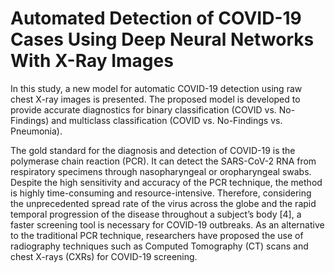 # Automated Detection of COVID-19 Cases Using Deep Neural Networks With X-Ray Images
In this study, a new model for automatic COVID-19 detection using raw chest X-ray images is presented. The proposed model is developed to provide accurate diagnostics for binary classification (COVID vs. No-Findings) and multiclass classification (COVID vs. No-Findings vs. Pneumonia).

The gold standard for the diagnosis and detection of COVID-19 is the polymerase chain reaction (PCR). It can detect the SARS-CoV-2 RNA from respiratory specimens through nasopharyngeal or oropharyngeal swabs. Despite the high sensitivity and accuracy of the PCR technique, the method is highly time-consuming and resource-intensive. Therefore, considering the unprecedented spread rate of the virus across the globe and the rapid temporal progression of the disease throughout a subject’s body [4], a faster screening tool is necessary for COVID-19 outbreaks. As an alternative to the traditional PCR technique, researchers have proposed the use of radiography techniques such as Computed Tomography (CT) scans and chest X-rays (CXRs) for COVID-19 screening.
